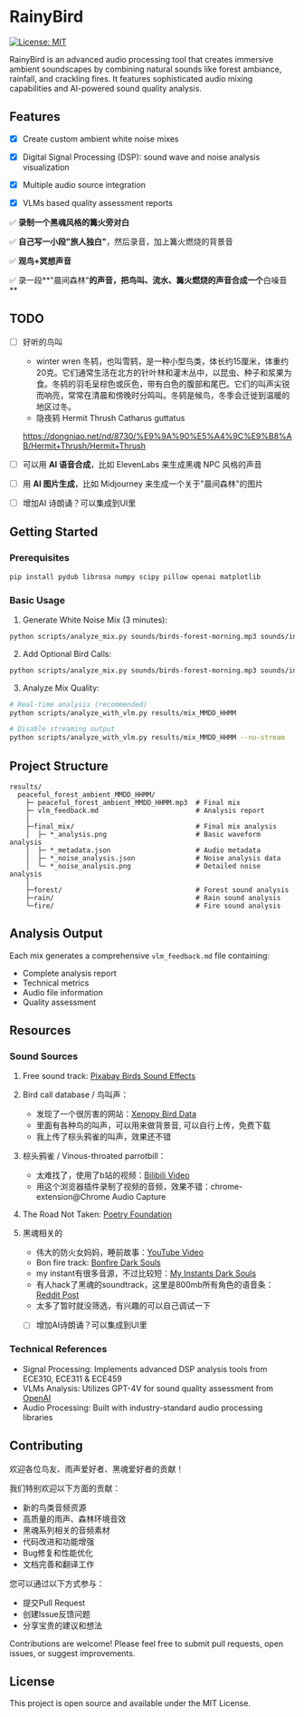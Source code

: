 # RainyBird

[![License: MIT](https://img.shields.io/badge/License-MIT-yellow.svg)](https://github.com/Everloom-129/RainyBird/blob/main/LICENSE)

RainyBird is an advanced audio processing tool that creates immersive ambient soundscapes by combining natural sounds like forest ambiance, rainfall, and crackling fires. It features sophisticated audio mixing capabilities and AI-powered sound quality analysis.

## Features

- [x] Create custom ambient white noise mixes
- [x] Digital Signal Processing (DSP): sound wave and noise analysis visualization
- [x] Multiple audio source integration
- [x] VLMs based quality assessment reports



✅ **录制一个黑魂风格的篝火旁对白**

✅ **自己写一小段"旅人独白"**，然后录音，加上篝火燃烧的背景音

✅ **观鸟+冥想声音**

✅ 录一段**"晨间森林"**的声音，把鸟叫、流水、篝火燃烧的声音合成一个**白噪音**



## TODO 

- [ ] 好听的鸟叫
    - winter wren
    冬鸫，也叫雪鸫，是一种小型鸟类，体长约15厘米，体重约20克。它们通常生活在北方的针叶林和灌木丛中，以昆虫、种子和浆果为食。冬鸫的羽毛呈棕色或灰色，带有白色的腹部和尾巴。它们的叫声尖锐而响亮，常常在清晨和傍晚时分鸣叫。冬鸫是候鸟，冬季会迁徙到温暖的地区过冬。
    - 隐夜鸫 Hermit Thrush Catharus guttatus

    https://dongniao.net/nd/8730/%E9%9A%90%E5%A4%9C%E9%B8%AB/Hermit+Thrush/Hermit+Thrush

- [ ] 可以用 **AI 语音合成**，比如 ElevenLabs 来生成黑魂 NPC 风格的声音
- [ ] 用 **AI 图片生成**，比如 Midjourney 来生成一个关于"晨间森林"的图片
- [ ] 增加AI 诗朗诵？可以集成到UI里


## Getting Started

### Prerequisites

```bash
pip install pydub librosa numpy scipy pillow openai matplotlib
```

### Basic Usage

1. Generate White Noise Mix (3 minutes):
```bash
python scripts/analyze_mix.py sounds/birds-forest-morning.mp3 sounds/indoor-hard-rain-sound.mp3 sounds/fireplace-with-crackling-sounds.mp3
```

2. Add Optional Bird Calls:
```bash
python scripts/analyze_mix.py sounds/birds-forest-morning.mp3 sounds/indoor-hard-rain-sound.mp3 sounds/fireplace-with-crackling-sounds.mp3 voices/custom-bird-sound.mp3
```

3. Analyze Mix Quality:
```bash
# Real-time analysis (recommended)
python scripts/analyze_with_vlm.py results/mix_MMDD_HHMM

# Disable streaming output
python scripts/analyze_with_vlm.py results/mix_MMDD_HHMM --no-stream
```

## Project Structure

```
results/
  peaceful_forest_ambient_MMDD_HHMM/
    ├─ peaceful_forest_ambient_MMDD_HHMM.mp3  # Final mix
    ├─ vlm_feedback.md                        # Analysis report
    │
    ├─final_mix/                              # Final mix analysis
    │  ├─ *_analysis.png                      # Basic waveform analysis
    │  ├─ *_metadata.json                     # Audio metadata
    │  ├─ *_noise_analysis.json               # Noise analysis data
    │  └─ *_noise_analysis.png                # Detailed noise analysis
    │
    ├─forest/                                 # Forest sound analysis
    ├─rain/                                   # Rain sound analysis
    └─fire/                                   # Fire sound analysis
```

## Analysis Output

Each mix generates a comprehensive `vlm_feedback.md` file containing:
- Complete analysis report
- Technical metrics
- Audio file information
- Quality assessment

## Resources

### Sound Sources

1. Free sound track: [Pixabay Birds Sound Effects](https://pixabay.com/sound-effects/search/birds/)

2. Bird call database / 鸟叫声：
    - 发现了一个很厉害的网站：[Xenopy Bird Data](https://github.com/realzza/xenopy/tree/birdData)
    - 里面有各种鸟的叫声，可以用来做背景音, 可以自行上传，免费下载
    - 我上传了棕头鸦雀的叫声，效果还不错

3. 棕头鸦雀 / Vinous-throated parrotbill：
    - 太难找了，使用了b站的视频：[Bilibili Video](https://www.bilibili.com/video/BV1Fr421W7kE/)
    - 用这个浏览器插件录制了视频的音频，效果不错：chrome-extension@Chrome Audio Capture

4. The Road Not Taken: [Poetry Foundation](https://www.poetryfoundation.org/poems/44272/the-road-not-taken)

5. 黑魂相关的
    - 伟大的防火女妈妈，睡前故事：[YouTube Video](https://www.youtube.com/watch?v=THLh8SxRw-8&ab_channel=Firekeeper)
    - Bon fire track: [Bonfire Dark Souls](https://www.myinstants.com/en/instant/bonfire-dark-souls-86656/)
    - my instant有很多音源，不过比较短：[My Instants Dark Souls](https://www.myinstants.com/en/search/?name=dark+souls)
    - 有人hack了黑魂的soundtrack，这里是800mb所有角色的语音条：[Reddit Post](https://www.reddit.com/r/opensouls3/comments/fm6pa3/all_dark_soul_3_npc_audio_files/)
    - 太多了暂时就没筛选，有兴趣的可以自己调试一下
    - [ ] 增加AI诗朗诵？可以集成到UI里



### Technical References
- Signal Processing: Implements advanced DSP analysis tools from ECE310, ECE311 & ECE459
- VLMs Analysis: Utilizes GPT-4V for sound quality assessment from [OpenAI](https://platform.openai.com/docs/models/gpt-4o-latest)
- Audio Processing: Built with industry-standard audio processing libraries

## Contributing
欢迎各位鸟友、雨声爱好者、黑魂爱好者的贡献！

我们特别欢迎以下方面的贡献：
- 新的鸟类音频资源
- 高质量的雨声、森林环境音效
- 黑魂系列相关的音频素材
- 代码改进和功能增强
- Bug修复和性能优化
- 文档完善和翻译工作

您可以通过以下方式参与：
- 提交Pull Request
- 创建Issue反馈问题
- 分享宝贵的建议和想法

Contributions are welcome! Please feel free to submit pull requests, open issues, or suggest improvements.

## License

This project is open source and available under the MIT License.

